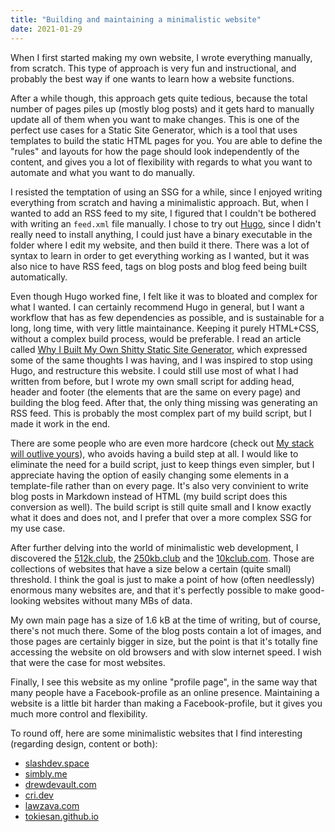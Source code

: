 ```yaml
---
title: "Building and maintaining a minimalistic website"
date: 2021-01-29
---
```


When I first started making my own website, I wrote everything manually, from
scratch. This type of approach is very fun and instructional, and probably the
best way if one wants to learn how a website functions.

After a while though, this approach gets quite tedious, because the total
number of pages piles up (mostly blog posts) and it gets hard to manually
update all of them when you want to make changes. This is one of the perfect
use cases for a Static Site Generator, which is a tool that uses templates to
build the static HTML pages for you. You are able to define the "rules" and
layouts for how the page should look independently of the content, and gives
you a lot of flexibility with regards to what you want to automate and what you
want to do manually.

I resisted the temptation of using an SSG for a while, since I enjoyed writing
everything from scratch and having a minimalistic approach. But, when I wanted
to add an RSS feed to my site, I figured that I couldn't be bothered with
writing an `feed.xml` file manually. I chose to try out
[Hugo](https://gohugo.io/), since I didn't really need to install anything, I
could just have a binary executable in the folder where I edit my website, and
then build it there. There was a lot of syntax to learn in order to get
everything working as I wanted, but it was also nice to have RSS feed, tags on
blog posts and blog feed being built automatically.

Even though Hugo worked fine, I felt like it was to bloated and complex for
what I wanted. I can certainly recommend Hugo in general, but I want a workflow
that has as few dependencies as possible, and is sustainable for a long, long
time, with very little maintainance. Keeping it purely HTML+CSS, without a
complex build process, would be preferable. I read an article called [Why I
Built My Own Shitty Static Site
Generator](https://erikwinter.nl/articles/2020/why-i-built-my-own-shitty-static-site-generator/),
which expressed some of the same thoughts I was having, and I was inspired to
stop using Hugo, and restructure this website. I could still use most of what I
had written from before, but I wrote my own small script for adding head,
header and footer (the elements that are the same on every page) and building
the blog feed. After that, the only thing missing was generating an RSS feed.
This is probably the most complex part of my build script, but I made it work
in the end.

There are some people who are even more hardcore (check out
[My stack will outlive
yours](https://blog.steren.fr/2020/my-stack-will-outlive-yours/)), who avoids
having a build step at all. I would like to eliminate the need for a build
script, just to keep things even simpler, but I appreciate having the option of
easily changing some elements in a template-file rather than on every page.
It's also very convinient to write blog posts in Markdown instead of HTML (my
build script does this conversion as well). The build script is still quite
small and I know exactly what it does and does not, and I prefer that over a
more complex SSG for my use case.

After further delving into the world of minimalistic web development, I
discovered the [512k.club](https://512kb.club/), the
[250kb.club](https://250kb.club/) and the [10kclub.com](https://10kbclub.com/).
Those are collections of websites that have a size below a certain (quite
small) threshold. I think the goal is just to make a point of how (often
needlessly) enormous many websites are, and that it's perfectly possible to
make good-looking websites without many MBs of data.

My own main page has a size of 1.6 kB at the time of writing, but of course,
there's not much there. Some of the blog posts contain a lot of images, and
those pages are certainly bigger in size, but the point is that it's totally fine
accessing the website on old browsers and with slow internet speed. I wish that
were the case for most websites.

Finally, I see this website as my online "profile page", in the same way that
many people have a Facebook-profile as an online presence. Maintaining a
website is a little bit harder than making a Facebook-profile, but it gives you
much more control and flexibility.

To round off, here are some minimalistic websites that I find interesting
(regarding design, content or both):

- [slashdev.space](https://slashdev.space/)
- [simbly.me](https://simbly.me/)
- [drewdevault.com](https://drewdevault.com/)
- [cri.dev](https://cri.dev/)
- [lawzava.com](https://lawzava.com/)
- [tokiesan.github.io](https://tokiesan.github.io/index.html)

